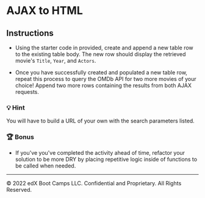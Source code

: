 # AJAX to HTML

## Instructions

* Using the starter code in provided, create and append a new table row to the existing table body. The new row should display the retrieved movie's `Title`, `Year`, and `Actors`.

* Once you have successfully created and populated a new table row, repeat this process to query the OMDb API for two more movies of your choice! Append two more rows containing the results from both AJAX requests.

### 💡 Hint 

You will have to build a URL of your own with the search parameters listed.

### 🏆 Bonus

* If you've you've completed the activity ahead of time, refactor your solution to be more DRY by placing repetitive logic inside of functions to be called when needed.

---

© 2022 edX Boot Camps LLC. Confidential and Proprietary. All Rights Reserved.

